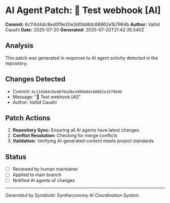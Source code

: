 # AI Agent Patch: 🤖 Test webhook [AI]

**Commit:** 6c114d44c8ed0f9e20e3d0bb8dc68862e1b7964b
**Author:** Valtid Caushi
**Date:** 2025-07-20
**Generated:** 2025-07-20T21:42:35.540Z

## Analysis

This patch was generated in response to AI agent activity detected in the repository.

## Changes Detected

- Commit: `6c114d44c8ed0f9e20e3d0bb8dc68862e1b7964b`
- Message: "🤖 Test webhook [AI]"
- Author: Valtid Caushi

## Patch Actions

1. **Repository Sync:** Ensuring all AI agents have latest changes
2. **Conflict Resolution:** Checking for merge conflicts
3. **Validation:** Verifying AI-generated content meets project standards

## Status

- [ ] Reviewed by human maintainer
- [ ] Applied to main branch
- [ ] Notified AI agents of changes

---
*Generated by Symbiotic Syntheconomy AI Coordination System*
